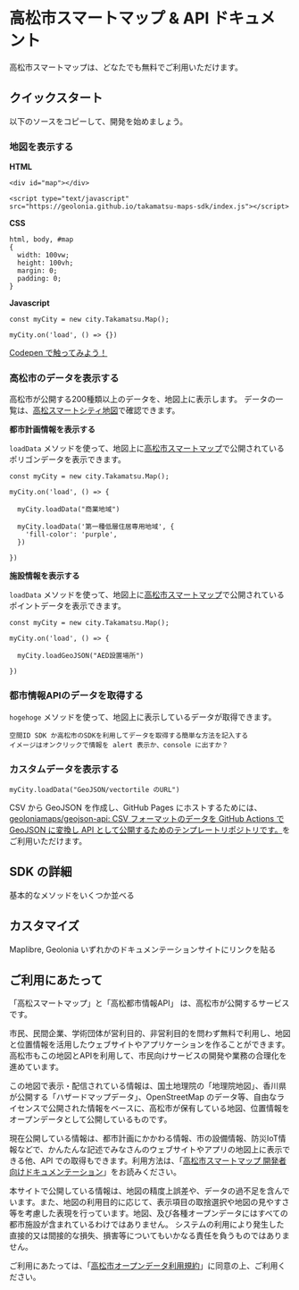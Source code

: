 # 高松市スマートマップ & API ドキュメント

高松市スマートマップは、どなたでも無料でご利用いただけます。

## クイックスタート

以下のソースをコピーして、開発を始めましょう。

### 地図を表示する

**HTML**

```
<div id="map"></div>

<script type="text/javascript" src="https://geolonia.github.io/takamatsu-maps-sdk/index.js"></script>
```

**CSS**

```
html, body, #map
{
  width: 100vw;
  height: 100vh;
  margin: 0;
  padding: 0;
}
```

**Javascript**

```
const myCity = new city.Takamatsu.Map();

myCity.on('load', () => {})
```

[Codepen で触ってみよう！](https://codepen.io/shinichin/pen/VwGGZyq)

### 高松市のデータを表示する

高松市が公開する200種類以上のデータを、地図上に表示します。
データの一覧は、[高松スマートシティ地図](https://map.takamatsu-fact.com/)で確認できます。

**都市計画情報を表示する**

`loadData` メソッドを使って、地図上に[高松市スマートマップ](https://maps.takamatsu-fact.com/)で公開されているポリゴンデータを表示できます。

```
const myCity = new city.Takamatsu.Map();

myCity.on('load', () => {  
  
  myCity.loadData("商業地域")
  
  myCity.loadData('第一種低層住居専用地域', {
    'fill-color': 'purple',
  })
    
})
```

**施設情報を表示する**

`loadData` メソッドを使って、地図上に[高松市スマートマップ](https://maps.takamatsu-fact.com/)で公開されているポイントデータを表示できます。

```
const myCity = new city.Takamatsu.Map();

myCity.on('load', () => {  
  
  myCity.loadGeoJSON("AED設置場所")
    
})
```


### 都市情報APIのデータを取得する

`hogehoge` メソッドを使って、地図上に表示しているデータが取得できます。

```
空間ID SDK か高松市のSDKを利用してデータを取得する簡単な方法を記入する
イメージはオンクリックで情報を alert 表示か、console に出すか？
```

### カスタムデータを表示する

```
myCity.loadData("GeoJSON/vectortile のURL")
```

CSV から GeoJSON を作成し、GitHub Pages にホストするためには、[geoloniamaps/geojson\-api: CSV フォーマットのデータを GitHub Actions で GeoJSON に変換し API として公開するためのテンプレートリポジトリです。](https://github.com/geoloniamaps/geojson-api)をご利用いただけます。

## SDK の詳細

基本的なメソッドをいくつか並べる

## カスタマイズ

Maplibre, Geolonia いずれかのドキュメンテーションサイトにリンクを貼る

## ご利用にあたって

「高松スマートマップ」と「高松都市情報API」 は、高松市が公開するサービスです。

市民、民間企業、学術団体が営利目的、非営利目的を問わず無料で利用し、地図と位置情報を活用したウェブサイトやアプリケーションを作ることができます。高松市もこの地図とAPIを利用して、市民向けサービスの開発や業務の合理化を進めています。

この地図で表示・配信されている情報は、国土地理院の「地理院地図」、香川県が公開する「ハザードマップデータ」、OpenStreetMap のデータ等、自由なライセンスで公開された情報をベースに、高松市が保有している地図、位置情報をオープンデータとして公開しているものです。

現在公開している情報は、都市計画にかかわる情報、市の設備情報、防災IoT情報などで、かんたんな記述でみなさんのウェブサイトやアプリの地図上に表示できる他、API での取得もできます。利用方法は、「[高松市スマートマップ 開発者向けドキュメンテーション](https://docs.takamatsu-fact.com)」をお読みください。

本サイトで公開している情報は、地図の精度上誤差や、データの過不足を含んでいます。また、地図の利用目的に応じて、表示項目の取捨選択や地図の見やすさ等を考慮した表現を行っています。地図、及び各種オープンデータにはすべての都市施設が含まれているわけではありません。
システムの利用により発生した直接的又は間接的な損失、損害等についてもいかなる責任を負うものではありません。

ご利用にあたっては、「[高松市オープンデータ利用規約](https://opendata.smartcity-takamatsu.jp/odp/tos/)」に同意の上、ご利用ください。


